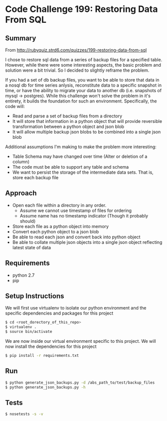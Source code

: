 # Code Challenge 199: Restoring Data From SQL

## Summary
From http://rubyquiz.strd6.com/quizzes/199-restoring-data-from-sql


I chose to restore sql data from a series of backup files for a specified table.
However, while there were some interesting aspects, the basic problem and solution 
were a bit trivial. So I decided to slightly reframe the problem.


If you had a set of db backup files, you want to be able to store that data
in a nosql db for time series anlysis, reconstitute data to a specific snapshot in time, 
or have the ability to migrate your data to another db (i.e. snapshots of mysql -> postgres). 
While this challenge won't solve the problem in it's entirety, it builds the 
foundation for such an environment. Specifically, the code will:
* Read and parse a set of backup files from a directory
* It will store that information in a python object that will provide reversible transformation
between a python object and json blob
* It will allow multiple backup json blobs to be combined into a single json blob

Additional assumptions I'm making to make the problem more interesting:
* Table Schema may have changed over time (Alter or deletion of a column)
* The code must be able to support any table and schema
* We want to persist the storage of the intermediate data sets. That is, store each backup file

## Approach
* Open each file within a directory in any order.
  * Assume we cannot use timestamp of files for ordering
  * Assume name has no timestamp indicator (Though it probably should)
* Store each file as a python object into memory
* Convert each python object to a json blob
* Be able to read each json and convert back into python object
* Be able to collate multiple json objects into a single json object reflecting latest state of data

## Requirements
* python 2.7
* pip

## Setup Instructions
We will first use virtualenv to isolate our python environment and the specific
dependencies and packages for this project
```sh
$ cd <root_dorectory_of_this_repo>
$ virtualenv .
$ source bin/activate
```
We are now inside our virtual environment specific to this project.
We will now install the dependencies for this project
```sh
$ pip install -r requirements.txt
```

## Run
```sh
$ python generate_json_backups.py -d /abs_path_to/test/backup_files
$ python generate_json_backups.py -h 
```

## Tests
```sh
$ nosetests -s -v
```
